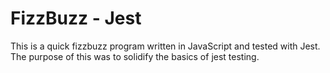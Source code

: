# FizzBuzz - Jest

This is a quick fizzbuzz program written in JavaScript and tested with Jest. The purpose of this was to solidify the basics of jest testing.
